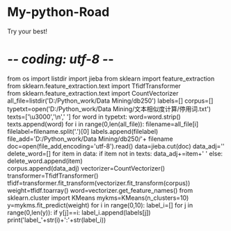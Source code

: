 # My-python-Road
Try your best!
# -*- coding: utf-8 -*-
from os import listdir
import jieba
from sklearn import feature_extraction  
from sklearn.feature_extraction.text import TfidfTransformer  
from sklearn.feature_extraction.text import CountVectorizer  
all_file=listdir('D:/Python_work/Data Mining/db250')
labels=[]
corpus=[]
typetxt=open('D:/Python_work/Data Mining/文本相似度计算/停用词.txt')
texts=['\u3000','\n',' ']
for word in typetxt:
    word=word.strip()
    texts.append(word)
for i in range(0,len(all_file)):
    filename=all_file[i]
    filelabel=filename.split('.')[0]
    labels.append(filelabel)
    file_add='D:/Python_work/Data Mining/db250/'+ filename
    doc=open(file_add,encoding='utf-8').read()
    data=jieba.cut(doc)
    data_adj=''
    delete_word=[]
    for item in data:
        if item not in texts:
            data_adj+=item+' '
        else:
            delete_word.append(item)        
    corpus.append(data_adj)
vectorizer=CountVectorizer()
transformer=TfidfTransformer()
tfidf=transformer.fit_transform(vectorizer.fit_transform(corpus))
weight=tfidf.toarray()
word=vectorizer.get_feature_names()
from sklearn.cluster import KMeans
mykms=KMeans(n_clusters=10)
y=mykms.fit_predict(weight)
for i in range(0,10):
    label_i=[]
    for j in range(0,len(y)):
        if y[j]==i:
            label_i.append(labels[j])
    print('label_'+str(i)+':'+str(label_i))

